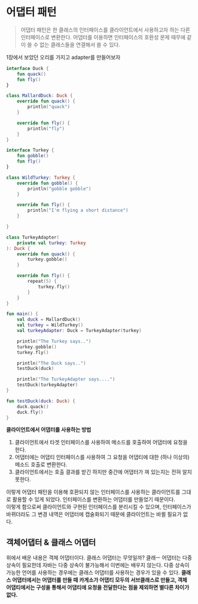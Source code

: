 # 어댑터 패턴
> 어댑터 패턴은 한 클래스의 인터페이스를 클라이언트에서 사용하고자 하는 다른 인터페이스로 변환한다. 
> 어댑터를 이용하면 인터페이스의 호환성 문제 때무에 같이 쓸 수 없는 클래스들을 연결해서 쓸 수 있다.

1장에서 보았던 오리를 가지고 adapter를 만들어보자
```kotlin
interface Duck {
    fun quack()
    fun fly()
}

class MallardDuck: Duck {
    override fun quack() {
        println("quack")
    }

    override fun fly() {
        println("fly")
    }
}

interface Turkey {
    fun gobble()
    fun fly()
}

class WildTurkey: Turkey {
    override fun gobble() {
        println("gobble gobble")
    }

    override fun fly() {
        println("I'm flying a short distance")
    }

}

class TurkeyAdapter(
    private val turkey: Turkey
): Duck {
    override fun quack() {
        turkey.gobble()
    }

    override fun fly() {
        repeat(5) {
            turkey.fly()
        }
    }
}

fun main() {
    val duck = MallardDuck()
    val turkey = WildTurkey()
    val turkeyAdapter: Duck = TurkeyAdapter(turkey)

    println("The Turkey says..")
    turkey.gobble()
    turkey.fly()

    println("The Duck says..")
    testDuck(duck)

    println("The TurkeyAdapter says....")
    testDuck(turkeyAdapter)
}

fun testDuck(duck: Duck) {
    duck.quack()
    duck.fly()
}
```
**클라이언트에서 어댑터를 사용하는 방법**
1. 클라이언트에서 타겟 인터페이스를 사용하여 메소드를 호출하여 어댑터에 요청을 한다.
2. 어댑터에는 어댑티 인터페이스를 사용하여 그 요청을 어댑티에 대한 (하나 이상의) 메소드 호출로 변환한다. 
3. 클라이언트에서는 호출 결과를 받긴 하지만 중간에 어댑터가 껴 있는지는 전혀 알지 못한다. 

이렇게 어댑터 패턴을 이용해 호환되지 않는 인터페이스를 사용하는 클라이언트를 그대로 활용할 수 있게 되었다. 인터페이스를 변환하는 어댑터를 만들었기 때문이다.   
이렇게 함으로써 클라이언트와 구현된 인터페이스를 분리시킬 수 있으며, 인터페이스가 바뀌더라도 그 변경 내역은 어댑터에 캡술화되기 때문에 클라이언트는 바뀔 필요가 없다.  

## 객체어댑터 & 클래스 어댑터
위에서 배운 내용은 객체 어댑터이다. 클래스 어댑터는 무엇일까? 클래ㅡ 어댑터는 다중 상속이 필요한데 자바는 다중 상속이 불가능해서 이번에는 배우지 않는다. 
다중 상속이 가능한 언어를 사용하는 경우에는 클래스 어댑터를 사용하는 경우가 있을 수 있다. 
**클래스 어댑터에서는 어댑터를 만들 때 카게소가 어댑티 모두의 서브클래스로 만들고, 객체 어댑티에서는 구성을 통해서 어댑티에 요청을 전달한다는 점을 제외하면 별다른 차이가 없다.**
